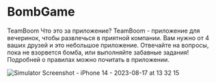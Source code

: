 # BombGame
TeamBoom
Что это за приложение?
TeamBoom - приложение для вечеринок, чтобы развлечься в приятной компании. Вам нужно от 4 ваших друзей и это небольшое приложение. Отвечайте на вопросы, пока не взорвется бомба, или выполняйте забавные задания! Подробней о правилах можно почитать в приложении.

![Simulator Screenshot - iPhone 14 - 2023-08-17 at 13 32 15](https://github.com/Demogorgonius/BombGame/assets/117233833/be9acbfb-15fd-413e-9fd9-1a90b088e97f)
